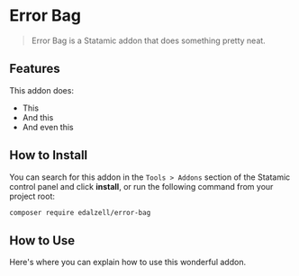 # Error Bag

> Error Bag is a Statamic addon that does something pretty neat.

## Features

This addon does:

- This
- And this
- And even this

## How to Install

You can search for this addon in the `Tools > Addons` section of the Statamic control panel and click **install**, or run the following command from your project root:

``` bash
composer require edalzell/error-bag
```

## How to Use

Here's where you can explain how to use this wonderful addon.
